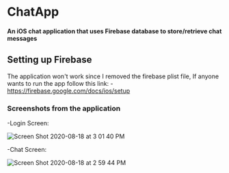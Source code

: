 # ChatApp
#### An iOS chat application that uses Firebase database to store/retrieve chat messages

## Setting up Firebase
   The application won't work since I removed the firebase plist file, If anyone wants to run the app follow this link:
        - https://firebase.google.com/docs/ios/setup

### Screenshots from the application
  -Login Screen:
  
  ![Screen Shot 2020-08-18 at 3 01 40 PM](https://user-images.githubusercontent.com/59744727/90555361-3d067000-e165-11ea-82d8-bd283526409e.png)
  
  -Chat Screen:
  
  ![Screen Shot 2020-08-18 at 2 59 44 PM](https://user-images.githubusercontent.com/59744727/90555371-4099f700-e165-11ea-9a3a-54a2d7e363b8.png)
